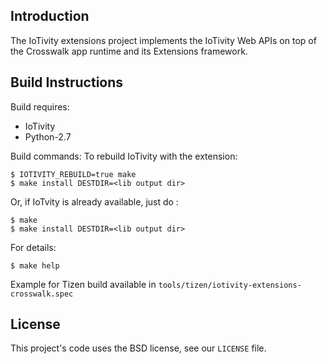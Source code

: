 ## Introduction
The IoTivity extensions project implements the IoTivity Web APIs on top of the Crosswalk app runtime and its Extensions framework.

## Build Instructions
Build requires:
* IoTivity
* Python-2.7

Build commands:
To rebuild IoTivity with the extension:
```
$ IOTIVITY_REBUILD=true make
$ make install DESTDIR=<lib output dir>
```

Or, if IoTvity is already available, just do :
```
$ make
$ make install DESTDIR=<lib output dir>
```

For details:
```
$ make help
```

Example for Tizen build available in `tools/tizen/iotivity-extensions-crosswalk.spec` 

## License
This project's code uses the BSD license, see our `LICENSE` file.
